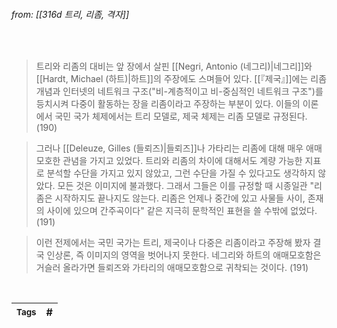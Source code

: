
###### from: [[316d 트리, 리좀, 격자]]

<br/>

>트리와 리좀의 대비는 앞 장에서 살핀 [[Negri, Antonio (네그리)|네그리]]와 [[Hardt, Michael (하트)|하트]]의 주장에도 스며들어 있다. [[『제국』]]에는 리좀 개념과 인터넷의 네트워크 구조("비-계층적이고 비-중심적인 네트워크 구조")를 등치시켜 다중이 활동하는 장을 리좀이라고 주장하는 부분이 있다. 이들의 이론에서 국민 국가 체제에서는 트리 모델로, 제국 체제는 리좀 모델로 규정된다. (190)
 
>그러나 [[Deleuze, Gilles (들뢰즈)|들뢰즈]]나 가타리는 리좀에 대해 매우 애매모호한 관념을 가지고 있었다. 트리와 리좀의 차이에 대해서도 계량 가능한 지표로 분석할 수단을 가지고 있지 않았고, 그런 수단을 가질 수 있다고도 생각하지 않았다. 모든 것은 이미지에 불과했다. 그래서 그들은 이를 규정할 때 시종일관 "리좀은 시작하지도 끝나지도 않는다. 리좀은 언제나 중간에 있고 사물들 사이, 존재의 사이에 있으며 간주곡이다" 같은 지극히 문학적인 표현을 쓸 수밖에 없었다. (191)

>이런 전제에서는 국민 국가는 트리, 제국이나 다중은 리좀이라고 주장해 봤자 결국 인상론, 즉 이미지의 영역을 벗어나지 못한다. 네그리와 하트의 애매모호함은 거슬러 올라가면 들뢰즈와 가타리의 애매모호함으로 귀착되는 것이다. (191)

<br/>

| <small> Tags </small> | # |
| --- | --- |
